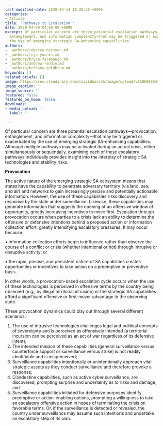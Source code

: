 ```yaml
---
last-modified-date: 2020-04-14 18:22:50 +0000
categories:
- Article
title: 'Pathways to Escalation '
date: 2020-04-09 04:00:00 +0000
excerpt: Of particular concern are three potential escalation pathways—provocation,
  entanglement, and information complexity—that may be triggered or exacerbated by
  the use of emerging strategic SA-enhancing capabilities.
authors:
- _authors/rebecca-hersman.md
- _authors/reja-younis.md
- _authors/bryce-farabaugh.md
- _authors/andrew-reddie.md
- _authors/bethany-goldblum.md
keywords: []
related_briefs: []
image: https://res.cloudinary.com/csisideaslab/image/upload/v1586888641/on-the-radar/OnTheRadar_illustration_cyber2_sxvucc.jpg
image_caption: ''
image_source: ''
featured: false
featured_on_home: false
downloads:
- media_upload: ''
  label: ''

---
```

Of particular concern are three potential escalation pathways—provocation, entanglement, and information complexity—that may be triggered or exacerbated by the use of emerging strategic SA-enhancing capabilities. Although multiple pathways may be activated during an actual crisis, either simultaneously or sequentially, examining each of these escalatory pathways individually provides insight into the interplay of strategic SA technologies and stability risks.

**Provocation**

The active nature of the emerging strategic SA ecosystem means that states have the capability to penetrate adversary territory (via land, sea, and air) and networks to gain increasingly precise and potentially actionable information. However, the use of these capabilities risks discovery and response by the state under surveillance. Likewise, these capabilities may generate information that suggests the opening of an offensive window of opportunity, greatly increasing incentives to move first. Escalation through provocation occurs when parties to a crisis lack an ability to determine the offensive or defensive intentions behind a proposed action or information collection effort, greatly intensifying escalatory pressures. It may occur because:

▪ information collection efforts begin to influence rather than observe the course of a conflict or crisis (whether intentional or not) through intrusive or disruptive activity; or

▪ the rapid, precise, and persistent nature of SA capabilities creates opportunities or incentives to take action on a preemptive or preventive basis.

In other words, a provocation-based escalation cycle occurs when the use of these technologies is perceived in offensive terms by the country being observed (e.g., by illegal territorial intrusion) or the strategic SA capabilities afford a significant offensive or first-mover advantage to the observing state.

These provocation dynamics could play out through several different scenarios:

1.  The use of intrusive technologies challenges legal and political concepts of sovereignty and is perceived as offensively intended (a territorial incursion can be perceived as an act of war regardless of its defensive intent);
2.  The intended mission of these capabilities (general surveillance versus counterforce support or surveillance versus strike) is not readily identifiable and is misperceived;
3. Surveillance capabilities intentionally or unintentionally approach vital strategic assets as they conduct surveillance and therefore provoke a response;
4. Clandestine capabilities, such as active cyber surveillance, are discovered, prompting surprise and uncertainty as to risks and damage; and
5. Surveillance capabilities initiated for defensive purposes identify preemptive or action-enabling options, prompting a willingness to take an escalatory offensive action in hopes of terminating the crisis on favorable terms. Or, if the surveillance is detected or revealed, the country under surveillance may assume such intentions and undertake an escalatory step of its own.